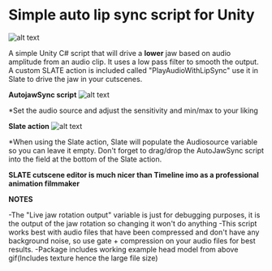 # Simple auto lip sync script for Unity

![alt text](https://media.giphy.com/media/cilORnhbi89xYPT2zK/source.gif)


A simple Unity C# script that will drive a **lower** jaw based on audio amplitude from an audio clip. It uses a low pass filter to smooth the output.
A custom SLATE action is included called "PlayAudioWithLipSync" use it in Slate to drive the jaw in your cutscenes.

**AutojawSync script**
![alt text](https://i.imgur.com/IHqKOtn.png)

*Set the audio source and adjust the sensitivity and min/max to your liking

**Slate action**
![alt text](https://i.imgur.com/wwKUoYp.png)

*When using the Slate action, Slate will populate the Audiosource variable so you can leave it empty. Don't forget to drag/drop the AutoJawSync script into the field at the bottom of the Slate action.

**SLATE cutscene editor is much nicer than Timeline imo as a professional animation filmmaker**


**NOTES**

-The "Live jaw rotation output" variable is just for debugging purposes, it is the output of the jaw rotation so changing it won't do anything
-This script works best with audio files that have been compressed and don't have any background noise, so use gate + compression on your audio files for best results.
-Package includes working example head model from above gif(Includes texture hence the large file size)

